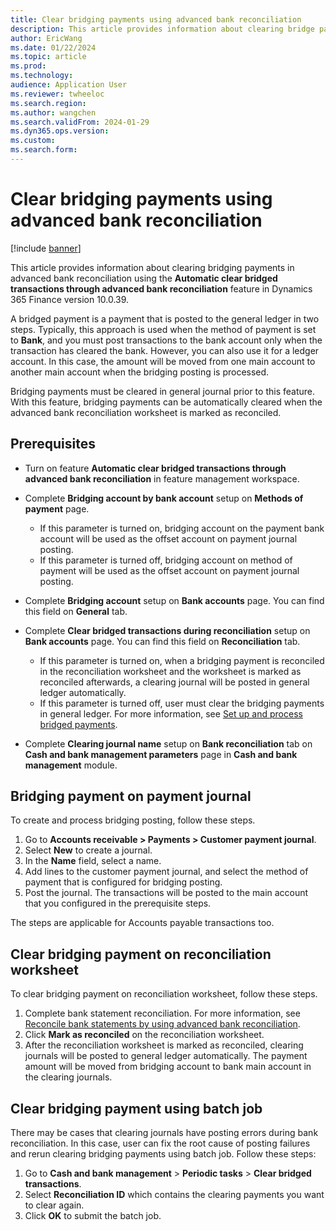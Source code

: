 ```yaml
---
title: Clear bridging payments using advanced bank reconciliation
description: This article provides information about clearing bridge payaments in advanced bank reconciliation in Dynamics 365 Finance version 10.0.39.
author: EricWang
ms.date: 01/22/2024
ms.topic: article
ms.prod: 
ms.technology: 
audience: Application User
ms.reviewer: twheeloc
ms.search.region: 
ms.author: wangchen
ms.search.validFrom: 2024-01-29
ms.dyn365.ops.version: 
ms.custom: 
ms.search.form:  
---
```


# Clear bridging payments using advanced bank reconciliation 

[!include [banner](../../includes/banner.md)]

This article provides information about clearing bridging payments in advanced bank reconciliation using the **Automatic clear bridged transactions through advanced bank reconciliation** feature in Dynamics 365 Finance version 10.0.39. 

A bridged payment is a payment that is posted to the general ledger in two steps. Typically, this approach is used when the method of payment is set to **Bank**, and you must post transactions to the bank account only when the transaction has cleared the bank. However, you can also use it for a ledger account. In this case, the amount will be moved from one main account to another main account when the bridging posting is processed.

Bridging payments must be cleared in general journal prior to this feature. With this feature, bridging payments can be automatically cleared when the advanced bank reconciliation worksheet is marked as reconciled.

## Prerequisites
-   Turn on feature **Automatic clear bridged transactions through advanced bank reconciliation** in feature management workspace.
- Complete **Bridging account by bank account** setup on **Methods of payment** page. 

  -   If this parameter is turned on, bridging account on the payment bank account will be used as the offset account on payment journal posting.
  -   If this parameter is turned off, bridging account on method of payment will be used as the offset account on payment journal posting.

- Complete **Bridging account** setup on **Bank accounts** page. You can find this field on **General** tab.
- Complete **Clear bridged transactions during reconciliation** setup on **Bank accounts** page. You can find this field on **Reconciliation** tab. 

  -   If this parameter is turned on, when a bridging payment is reconciled in the reconciliation worksheet and the worksheet is marked as reconciled afterwards, a clearing journal will be posted in general ledger automatically.
  -   If this parameter is turned off, user must clear the bridging payments in general ledger. For more information, see [Set up and process bridged payments](./accounts-receivable/set-up-and-process-bridged-payments#process-and-transfer-bridging-posting).

- Complete **Clearing journal name** setup on **Bank reconciliation** tab on **Cash and bank management parameters** page in **Cash and bank management** module.

## Bridging payment on payment journal

To create and process bridging posting, follow these steps.

1. Go to **Accounts receivable > Payments > Customer payment journal**.
2. Select **New** to create a journal.
3. In the **Name** field, select a name.
4. Add lines to the customer payment journal, and select the method of payment that is configured for bridging posting.
5. Post the journal. The transactions will be posted to the main account that you configured in the prerequisite steps.

The steps are applicable for Accounts payable transactions too.

## Clear bridging payment on reconciliation worksheet

To clear bridging payment on reconciliation worksheet, follow these steps.

1. Complete bank statement reconciliation. For more information, see [Reconcile bank statements by using advanced bank reconciliation](./cash-bank-management/reconcile-bank-statements-advanced-bank-reconciliation).
2. Click **Mark as reconciled** on the reconciliation worksheet.
3. After the reconciliation worksheet is marked as reconciled, clearing journals will be posted to general ledger automatically. The payment amount will be moved from bridging account to bank main account in the clearing journals.

## Clear bridging payment using batch job

There may be cases that clearing journals have posting errors during bank reconciliation. In this case, user can fix the root cause of posting failures and rerun clearing bridging payments using batch job. Follow these steps:

1. Go to **Cash and bank management** > **Periodic tasks** > **Clear bridged transactions**.
2. Select **Reconciliation ID** which contains the clearing payments you want to clear again.
3. Click **OK** to submit the batch job.
